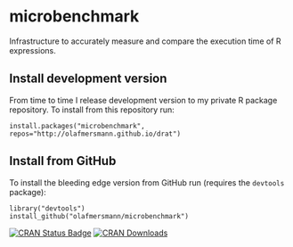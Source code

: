 # microbenchmark
Infrastructure to accurately measure and compare the execution time of R expressions.

## Install development version

From time to time I release development version to my private R package repository.
To install from this repository run:

```splus
install.packages("microbenchmark", repos="http://olafmersmann.github.io/drat")
```

## Install from GitHub

To install the bleeding edge version from GitHub run (requires the `devtools` package):

```splus
library("devtools")
install_github("olafmersmann/microbenchmark")
```

[![CRAN Status Badge](http://www.r-pkg.org/badges/version/microbenchmark)](http://cran.r-project.org/web/packages/microbenchmark)
[![CRAN Downloads](http://cranlogs.r-pkg.org/badges/microbenchmark)](http://cran.rstudio.com/web/packages/microbenchmark/index.html)
